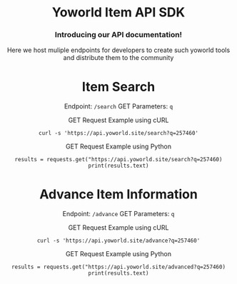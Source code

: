 <div align="center">
<h1> Yoworld Item API SDK </h1>

### Introducing our API documentation!

Here we host muliple endpoints for developers to create such yoworld tools and distribute them to the community

# Item Search
Endpoint: ``/search``
GET Parameters: ``q``

GET Request Example using cURL
```
curl -s 'https://api.yoworld.site/search?q=257460'
```

GET Request Example using Python
```
results = requests.get("https://api.yoworld.site/search?q=257460)
print(results.text)
```

# Advance Item Information
Endpoint: ``/advance``
GET Parameters: ``q``

GET Request Example using cURL
```
curl -s 'https://api.yoworld.site/advance?q=257460'
```

GET Request Example using Python
```
results = requests.get("https://api.yoworld.site/advanced?q=257460)
print(results.text)
```